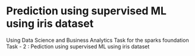 # Prediction using supervised ML using iris dataset
Using Data Science and Business Analytics
Task for the sparks foundation
Task - 2 : Pediction using supervised ML using iris dataset
